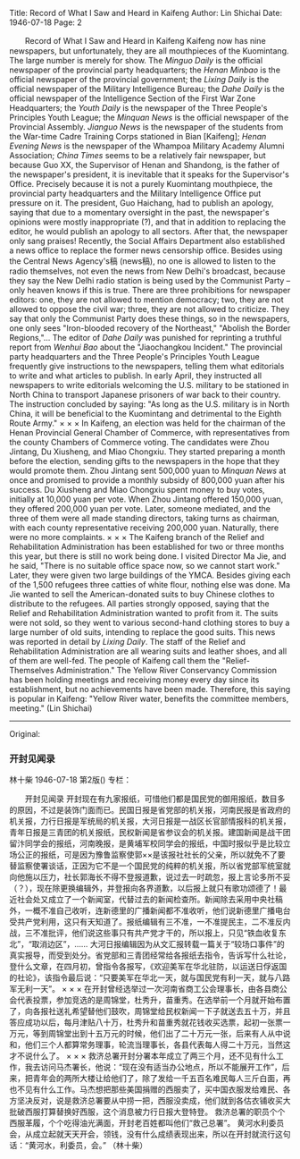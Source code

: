 Title: Record of What I Saw and Heard in Kaifeng
Author: Lin Shichai
Date: 1946-07-18
Page: 2

　　Record of What I Saw and Heard in Kaifeng
Kaifeng now has nine newspapers, but unfortunately, they are all mouthpieces of the Kuomintang. The large number is merely for show. The *Minguo Daily* is the official newspaper of the provincial party headquarters; the *Henan Minbao* is the official newspaper of the provincial government; the *Lixing Daily* is the official newspaper of the Military Intelligence Bureau; the *Dahe Daily* is the official newspaper of the Intelligence Section of the First War Zone Headquarters; the *Youth Daily* is the newspaper of the Three People's Principles Youth League; the *Minquan News* is the official newspaper of the Provincial Assembly. *Jianguo News* is the newspaper of the students from the War-time Cadre Training Corps stationed in Bian [Kaifeng]; *Henan Evening News* is the newspaper of the Whampoa Military Academy Alumni Association; *China Times* seems to be a relatively fair newspaper, but because Guo XX, the Supervisor of Henan and Shandong, is the father of the newspaper's president, it is inevitable that it speaks for the Supervisor's Office. Precisely because it is not a purely Kuomintang mouthpiece, the provincial party headquarters and the Military Intelligence Office put pressure on it. The president, Guo Haichang, had to publish an apology, saying that due to a momentary oversight in the past, the newspaper's opinions were mostly inappropriate (?), and that in addition to replacing the editor, he would publish an apology to all sectors. After that, the newspaper only sang praises! Recently, the Social Affairs Department also established a news office to replace the former news censorship office. Besides using the Central News Agency's稿 (news稿), no one is allowed to listen to the radio themselves, not even the news from New Delhi's broadcast, because they say the New Delhi radio station is being used by the Communist Party – only heaven knows if this is true. There are three prohibitions for newspaper editors: one, they are not allowed to mention democracy; two, they are not allowed to oppose the civil war; three, they are not allowed to criticize. They say that only the Communist Party does these things, so in the newspapers, one only sees "Iron-blooded recovery of the Northeast," "Abolish the Border Regions,"...
    The editor of *Dahe Daily* was punished for reprinting a truthful report from *Wenhui Bao* about the "Jiaochangkou Incident." The provincial party headquarters and the Three People's Principles Youth League frequently give instructions to the newspapers, telling them what editorials to write and what articles to publish. In early April, they instructed all newspapers to write editorials welcoming the U.S. military to be stationed in North China to transport Japanese prisoners of war back to their country. The instruction concluded by saying: "As long as the U.S. military is in North China, it will be beneficial to the Kuomintang and detrimental to the Eighth Route Army."
    × × ×
    In Kaifeng, an election was held for the chairman of the Henan Provincial General Chamber of Commerce, with representatives from the county Chambers of Commerce voting. The candidates were Zhou Jintang, Du Xiusheng, and Miao Chongxiu. They started preparing a month before the election, sending gifts to the newspapers in the hope that they would promote them. Zhou Jintang sent 500,000 yuan to *Minquan News* at once and promised to provide a monthly subsidy of 800,000 yuan after his success. Du Xiusheng and Miao Chongxiu spent money to buy votes, initially at 10,000 yuan per vote. When Zhou Jintang offered 150,000 yuan, they offered 200,000 yuan per vote. Later, someone mediated, and the three of them were all made standing directors, taking turns as chairman, with each county representative receiving 200,000 yuan. Naturally, there were no more complaints.
    × × ×
    The Kaifeng branch of the Relief and Rehabilitation Administration has been established for two or three months this year, but there is still no work being done. I visited Director Ma Jie, and he said, "There is no suitable office space now, so we cannot start work." Later, they were given two large buildings of the YMCA. Besides giving each of the 1,500 refugees three catties of white flour, nothing else was done. Ma Jie wanted to sell the American-donated suits to buy Chinese clothes to distribute to the refugees. All parties strongly opposed, saying that the Relief and Rehabilitation Administration wanted to profit from it. The suits were not sold, so they went to various second-hand clothing stores to buy a large number of old suits, intending to replace the good suits. This news was reported in detail by *Lixing Daily*.
    The staff of the Relief and Rehabilitation Administration are all wearing suits and leather shoes, and all of them are well-fed. The people of Kaifeng call them the "Relief-Themselves Administration."
    The Yellow River Conservancy Commission has been holding meetings and receiving money every day since its establishment, but no achievements have been made. Therefore, this saying is popular in Kaifeng: "Yellow River water, benefits the committee members, meeting."
    (Lin Shichai)



<hr /> 

Original: 


### 开封见闻录
林十柴
1946-07-18
第2版()
专栏：

　　开封见闻录
    开封现在有九家报纸，可惜他们都是国民党的御用报纸，数目多的原因，不过是装饰门面而已。民国日报是省党部的机关报，河南民报是省政府的机关报，力行日报是军统局的机关报，大河日报是一战区长官部情报科的机关报，青年日报是三青团的机关报纸，民权新闻是省参议会的机关报。建国新闻是战干团留汴同学会的报纸，河南晚报，是黄埔军校同学会的报纸，中国时报似乎是比较立场公正的报纸，可是因为豫鲁监察使郭××是该报社社长的父亲，所以就免不了要替监察使署谈话，正因为它不是一个国民党的纯粹的机关报，所以省党部军统室就向他施以压力，社长郭海长不得不登报道歉，说过去一时疏忽，报上言论多所不妥（？），现在除更换编辑外，并登报向各界道歉，以后报上就只有歌功颂德了！最近社会处又成立了一个新闻室，代替过去的新闻检查所。新闻除去采用中央社稿外，一概不准自己收听，连新德里的广播新闻都不准收听，他们说新德里广播电台受共产党利用，这只有天知道了。报纸编辑有三不准，一不准提民主，二不准反内战，三不准批评，他们说这些事只有共产党才干的，所以报上，只见“铁血收复东北”，“取消边区”，……
    大河日报编辑因为从文汇报转载一篇关于“较场口事件”的真实报导，而受到处分。省党部和三青团经常给各报纸去指令，告诉写什么社论，登什么文章，在四月初，曾指令各报写，《欢迎美军在华北驻防，以运送日俘返国的社论》，该指令最后说：“只要美军在华北一天，就与国民党有利一天，就与八路军无利一天”。
    ×  ×  ×
    在开封曾经选举过一次河南省商工公会理事长，由各县商公会代表投票，参加竞选的是周锦堂，杜秀升，苗重秀。在选举前一个月就开始布置了，向各报社送礼希望替他们鼓吹，周锦堂给民权新闻一下子就送去五十万，并且答应成功以后，每月津贴八十万，杜秀升和苗重秀就花钱收买选票，起初一张票一万元，等到周锦堂出到十五万元的时候，他们出了二十万元一张，后来有人从中说和，他们三个人都算常务理事，轮流当理事长，各县代表每人得二十万元，当然这才不说什么了。
    ×  ×  ×
    救济总署开封分署本年成立了两三个月，还不见有什么工作，我去访问马杰署长，他说：“现在没有适当办公地点，所以不能展开工作”，后来，把青年会的两所大楼让给他们了，除了发给一千五百名难民每人三斤白面，再也不见有什么工作。马杰想把那些美国捐赠的西服卖了，买中国衣服发给难民、各方坚决反对，说是救济总署要从中捞一把，西服没卖成，他们就到各估衣铺收买大批破西服打算替换好西服，这个消息被力行日报大登特登。
    救济总署的职员个个西服革履，个个吃得油光满面，开封老百姓都叫他们“救己总署”。
    黄河水利委员会，从成立起就天天开会，领钱，没有什么成绩表现出来，所以在开封就流行这句话：“黄河水，利委员，会。”
    （林十柴）
